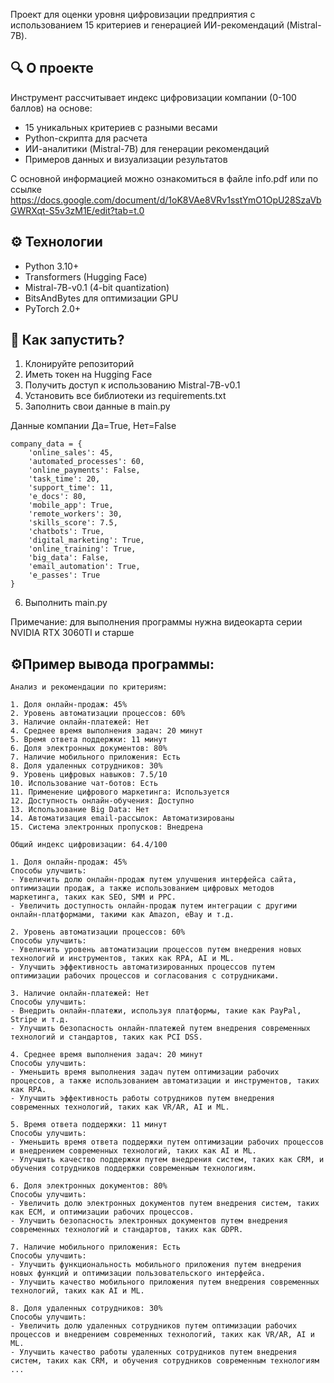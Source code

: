 Проект для оценки уровня цифровизации предприятия с использованием 15 критериев и генерацией ИИ-рекомендаций (Mistral-7B).

## 🔍 О проекте

Инструмент рассчитывает индекс цифровизации компании (0-100 баллов) на основе:
- 15 уникальных критериев с разными весами
- Python-скрипта для расчета
- ИИ-аналитики (Mistral-7B) для генерации рекомендаций
- Примеров данных и визуализации результатов

С основной информацией можно ознакомиться в файле info.pdf или по ссылке https://docs.google.com/document/d/1oK8VAe8VRv1sstYmO1OpU28SzaVbGWRXqt-S5v3zM1E/edit?tab=t.0

## ⚙️ Технологии

- Python 3.10+
- Transformers (Hugging Face)
- Mistral-7B-v0.1 (4-bit quantization)
- BitsAndBytes для оптимизации GPU
- PyTorch 2.0+

## 🚀 Как запустить?

1. Клонируйте репозиторий
2. Иметь токен на Hugging Face
3. Получить доступ к использованию Mistral-7B-v0.1
4. Установить все библиотеки из requirements.txt
5. Заполнить свои данные в main.py

Данные компании Да=True, Нет=False
```
company_data = {
    'online_sales': 45,
    'automated_processes': 60,
    'online_payments': False,
    'task_time': 20,
    'support_time': 11,
    'e_docs': 80,
    'mobile_app': True,
    'remote_workers': 30,
    'skills_score': 7.5,
    'chatbots': True,
    'digital_marketing': True,
    'online_training': True,
    'big_data': False,
    'email_automation': True,
    'e_passes': True
}
```
6. Выполнить main.py

Примечание: для выполнения программы нужна видеокарта серии NVIDIA RTX 3060TI и старше

## ⚙️Пример вывода программы:
```
Анализ и рекомендации по критериям:

1. Доля онлайн-продаж: 45%
2. Уровень автоматизации процессов: 60%
3. Наличие онлайн-платежей: Нет
4. Среднее время выполнения задач: 20 минут
5. Время ответа поддержки: 11 минут
6. Доля электронных документов: 80%
7. Наличие мобильного приложения: Есть
8. Доля удаленных сотрудников: 30%
9. Уровень цифровых навыков: 7.5/10
10. Использование чат-ботов: Есть
11. Применение цифрового маркетинга: Используется
12. Доступность онлайн-обучения: Доступно
13. Использование Big Data: Нет
14. Автоматизация email-рассылок: Автоматизированы
15. Система электронных пропусков: Внедрена

Общий индекс цифровизации: 64.4/100

1. Доля онлайн-продаж: 45%
Способы улучшить:
- Увеличить долю онлайн-продаж путем улучшения интерфейса сайта, оптимизации продаж, а также использованием цифровых методов маркетинга, таких как SEO, SMM и PPC.
- Увеличить доступность онлайн-продаж путем интеграции с другими онлайн-платформами, такими как Amazon, eBay и т.д.

2. Уровень автоматизации процессов: 60%
Способы улучшить:
- Увеличить уровень автоматизации процессов путем внедрения новых технологий и инструментов, таких как RPA, AI и ML.
- Улучшить эффективность автоматизированных процессов путем оптимизации рабочих процессов и согласования с сотрудниками.

3. Наличие онлайн-платежей: Нет
Способы улучшить:
- Внедрить онлайн-платежи, используя платформы, такие как PayPal, Stripe и т.д.
- Улучшить безопасность онлайн-платежей путем внедрения современных технологий и стандартов, таких как PCI DSS.

4. Среднее время выполнения задач: 20 минут
Способы улучшить:
- Уменьшить время выполнения задач путем оптимизации рабочих процессов, а также использованием автоматизации и инструментов, таких как RPA.
- Улучшить эффективность работы сотрудников путем внедрения современных технологий, таких как VR/AR, AI и ML.

5. Время ответа поддержки: 11 минут
Способы улучшить:
- Уменьшить время ответа поддержки путем оптимизации рабочих процессов и внедрением современных технологий, таких как AI и ML.
- Улучшить качество поддержки путем внедрения систем, таких как CRM, и обучения сотрудников поддержки современным технологиям.

6. Доля электронных документов: 80%
Способы улучшить:
- Увеличить долю электронных документов путем внедрения систем, таких как ECM, и оптимизации рабочих процессов.
- Улучшить безопасность электронных документов путем внедрения современных технологий и стандартов, таких как GDPR.

7. Наличие мобильного приложения: Есть
Способы улучшить:
- Улучшить функциональность мобильного приложения путем внедрения новых функций и оптимизации пользовательского интерфейса.
- Улучшить качество мобильного приложения путем внедрения современных технологий, таких как AI и ML.

8. Доля удаленных сотрудников: 30%
Способы улучшить:
- Увеличить долю удаленных сотрудников путем оптимизации рабочих процессов и внедрением современных технологий, таких как VR/AR, AI и ML.
- Улучшить качество работы удаленных сотрудников путем внедрения систем, таких как CRM, и обучения сотрудников современным технологиям
...
```
